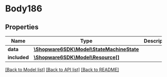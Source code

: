 # Body186

## Properties
Name | Type | Description | Notes
------------ | ------------- | ------------- | -------------
**data** | [**\Shopware6SDK\Model\StateMachineState**](StateMachineState.md) |  | [optional] 
**included** | [**\Shopware6SDK\Model\Resource[]**](Resource.md) |  | [optional] 

[[Back to Model list]](../../README.md#documentation-for-models) [[Back to API list]](../../README.md#documentation-for-api-endpoints) [[Back to README]](../../README.md)

